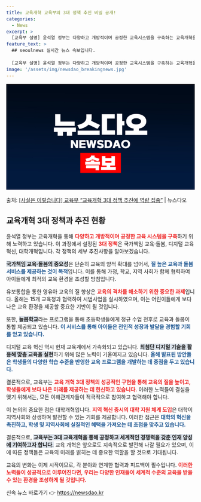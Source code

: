 ```yaml
---
title: 교육개혁 교육부의 3대 정책 추진 비밀 공개!
categories:
  - News
excerpt: >
  [교육부 설명] 윤석열 정부는 다양하고 개방적이며 공정한 교육시스템을 구축하는 교육개혁을 추진하기 위해 국가…
feature_text: >
  ## seoulnews 실시간 뉴스 속보입니다.

  [교육부 설명] 윤석열 정부는 다양하고 개방적이며 공정한 교육시스템을 구축하는 교육개혁을 추진하기 위해 국가…
image: '/assets/img/newsdao_breakingnews.jpg'
---
```


![뉴스다오 속보](/assets/img/newsdao_breakingnews.jpg)

<p>출처: <a href="https://newsdao.kr/2355" rel="dofollow">[사실은 이렇습니다] 교육부 “교육개혁 3대 정책 추진에 역량 집중”</a> | 뉴스다오</p>

<h2 data-ke-size="size26">교육개혁 3대 정책과 추진 현황</h2>

<p data-ke-size="size16"></p>

윤석열 정부는 교육개혁을 통해 <b><span style="color: #ee2323;">다양하고 개방적이며 공정한 교육 시스템을 구축</span></b>하기 위해 노력하고 있습니다. 이 과정에서 설정된 <b><span style="color: #ee2323;">3대 정책</span></b>은 국가책임 교육·돌봄, 디지털 교육 혁신, 대학개혁입니다. 각 정책의 세부 추진사항을 알아보겠습니다.

<p data-ke-size="size16"></p>

<b><span style="background-color: #21538527;">국가책임 교육·돌봄의 중요성</span></b>은 단순히 교육의 양적 확대를 넘어서, <b><span style="color: #1a5490;">질 높은 교육과 돌봄 서비스를 제공하는 것이 목적</span></b>입니다. 이를 통해 가정, 학교, 지역 사회가 함께 협력하여 아이들에게 최적의 교육 환경을 조성할 방침입니다.

<p data-ke-size="size16"></p>

유보통합을 통한 영유아 교육의 질 향상은 <b><span style="color: #ee2323;">교육의 격차를 해소하기 위한 중요한 과제</span></b>입니다. 올해는 15개 교육청과 협력하여 시범사업을 실시하였으며, 이는 어린이들에게 보다 나은 교육 환경을 제공할 중요한 기반이 될 것입니다. 

<p data-ke-size="size16"></p>

또한, <b><span style="background-color: #21538527;">늘봄학교</span></b>라는 프로그램을 통해 초등학생들에게 정규 수업 전후로 교육과 돌봄이 통합 제공되고 있습니다. <b><span style="color: #1a5490;">이 서비스를 통해 아이들은 전인적 성장과 발달을 경험할 기회를 얻고 있습니다.</span></b>

<p data-ke-size="size16"></p>

디지털 교육 혁신 역시 현재 교육계에서 가속화되고 있습니다. <b><span style="background-color: #21538527;">최첨단 디지털 기술을 활용해 맞춤 교육을 실현</span></b>하기 위해 많은 노력이 기울여지고 있습니다. <b><span style="color: #1a5490;">올해 발표된 방안들은 학생들의 다양한 학습 수준을 반영한 교육 프로그램을 개발하는 데 중점을 두고 있습니다.</span></b> 

<p data-ke-size="size16"></p>

결론적으로, 교육부는 <b><span style="color: #ee2323;">교육 개혁 3대 정책의 성공적인 구현을 통해 교육의 질을 높이고, 학생들에게 보다 나은 미래를 제공하는 데 헌신하고 있습니다.</span></b> 이러한 노력들이 결실을 맺기 위해서는, 모든 이해관계자들이 적극적으로 참여하고 협력해야 합니다.

<p data-ke-size="size16"></p>

이 논의의 중요한 점은 대학개혁입니다. <b><span style="color: #ee2323;">지역 혁신 중시의 대학 지원 체계 도입</span></b>은 대학이 지역사회와 상생하며 발전할 수 있는 기회를 제공합니다. 이러한 접근은 <b><span style="color: #1a5490;">대학의 혁신을 촉진하고, 학생 및 지역사회에 실질적인 혜택을 가져오는 데 초점을 맞추고 있습니다.</span></b>

<p data-ke-size="size16"></p>

결론적으로, <b><span style="background-color: #21538527;">교육부는 3대 교육개혁을 통해 공정하고 세계적인 경쟁력을 갖춘 인재 양성에 기여하고자 합니다.</span></b> 교육 개혁은 앞으로도 지속적으로 발전해 나갈 필요가 있으며, 이에 따른 정책들은 교육의 미래를 밝히는 데 중요한 역할을 할 것으로 기대됩니다.

<p data-ke-size="size16"></p>

교육의 변화는 이제 시작이므로, 각 분야와 연계한 협력과 피드백이 필수입니다. <b><span style="color: #ee2323;">이러한 노력들이 성공적으로 이루어진다면, 우리는 다양한 인재들이 세계적 수준의 교육을 받을 수 있는 환경을 조성하게 될 것입니다.</span></b> 

신속 뉴스 바로가기 👉 <a href="https://newsdao.kr" rel="dofollow">https://newsdao.kr</a>


